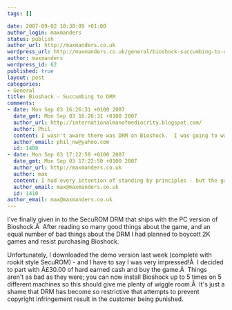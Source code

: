 ```yaml
--- 
tags: []

date: 2007-09-02 18:38:09 +01:00
author_login: maxmanders
status: publish
author_url: http://maxmanders.co.uk
wordpress_url: http://maxmanders.co.uk/general/bioshock-succumbing-to-drm/
author: maxmanders
wordpress_id: 62
published: true
layout: post
categories: 
- General
title: Bioshock - Succumbing to DRM
comments: 
- date: Mon Sep 03 16:26:31 +0100 2007
  date_gmt: Mon Sep 03 16:26:31 +0100 2007
  author_url: http://internationalmanofmediocrity.blogspot.com/
  author: Phil
  content: I wasn't aware there was DRM on Bioshock.  I was going to wait a few months until some of the nastier bugs in the PC version have been ironed out - but now I'm going to have to consider whether I love my principles or Bioshock-goodness more...
  author_email: phil_nw@yahoo.com
  id: 1408
- date: Mon Sep 03 17:22:50 +0100 2007
  date_gmt: Mon Sep 03 17:22:50 +0100 2007
  author_url: http://maxmanders.co.uk
  author: max
  content: I had every intention of standing by principles - but the game is just too damn good!
  author_email: max@maxmanders.co.uk
  id: 1410
author_email: max@maxmanders.co.uk
---
```

I've finally given in to the SecuROM DRM that ships with the PC version of Bioshock.&Acirc;&nbsp; After reading so many good things about the game, and an equal number of bad things about the DRM I had planned to boycott 2K games and resist purchasing Bioshock.

Unfortunately, I downloaded the demo version last week (complete with rookit style SecuROM) - and I have to say I was very impressed!&Acirc;&nbsp; I decided to part with &Acirc;&pound;30.00 of hard earned cash and buy the game.&Acirc;&nbsp; Things aren't as bad as they were; you can now install Bioshock up to 5 times on 5 different machines so this should give me plenty of wiggle room.&Acirc;&nbsp; It's just a shame that DRM has become so restrictive that attempts to prevent copyright infringement result in the customer being punished.

